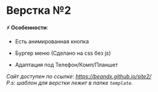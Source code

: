 <h1>Верстка №2</h1>

**:zap: Особенности**:
- Есть анимированная кнопка

- Бургер меню (Сделано на css без js)

- Адаптация под Телефон/Комп/Планшет

*Сайт доступен по ссылке: https://beandx.github.io/site2/* <br>
*P.s: шаблон для верстки лежит в папке `template`.*
